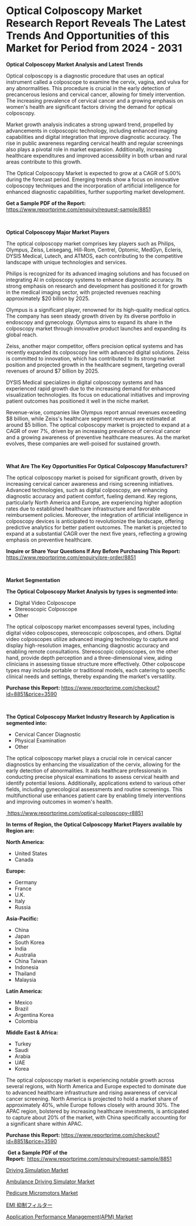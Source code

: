 <p><h1>Optical Colposcopy Market Research Report Reveals The Latest Trends And Opportunities of this Market for Period from 2024 - 2031</h1></p><p><strong>Optical Colposcopy Market Analysis and Latest Trends</strong></p>
<p><p>Optical colposcopy is a diagnostic procedure that uses an optical instrument called a colposcope to examine the cervix, vagina, and vulva for any abnormalities. This procedure is crucial in the early detection of precancerous lesions and cervical cancer, allowing for timely intervention. The increasing prevalence of cervical cancer and a growing emphasis on women's health are significant factors driving the demand for optical colposcopy. </p><p>Market growth analysis indicates a strong upward trend, propelled by advancements in colposcopic technology, including enhanced imaging capabilities and digital integration that improve diagnostic accuracy. The rise in public awareness regarding cervical health and regular screenings also plays a pivotal role in market expansion. Additionally, increasing healthcare expenditures and improved accessibility in both urban and rural areas contribute to this growth. </p><p>The Optical Colposcopy Market is expected to grow at a CAGR of 5.00% during the forecast period. Emerging trends show a focus on innovative colposcopy techniques and the incorporation of artificial intelligence for enhanced diagnostic capabilities, further supporting market development.</p></p>
<p><strong>Get a Sample PDF of the Report:&nbsp;</strong> <a href="https://www.reportprime.com/enquiry/request-sample/8851">https://www.reportprime.com/enquiry/request-sample/8851</a></p>
<p>&nbsp;</p>
<p><strong>Optical Colposcopy Major Market Players</strong></p>
<p><p>The optical colposcopy market comprises key players such as Philips, Olympus, Zeiss, Leisegang, Hill-Rom, Centrel, Optomic, MedGyn, Ecleris, DYSIS Medical, Lutech, and ATMOS, each contributing to the competitive landscape with unique technologies and services.</p><p>Philips is recognized for its advanced imaging solutions and has focused on integrating AI in colposcopy systems to enhance diagnostic accuracy. Its strong emphasis on research and development has positioned it for growth in the medical imaging sector, with projected revenues reaching approximately $20 billion by 2025.</p><p>Olympus is a significant player, renowned for its high-quality medical optics. The company has seen steady growth driven by its diverse portfolio in endoscopy and gynecology. Olympus aims to expand its share in the colposcopy market through innovative product launches and expanding its global reach.</p><p>Zeiss, another major competitor, offers precision optical systems and has recently expanded its colposcopy line with advanced digital solutions. Zeiss is committed to innovation, which has contributed to its strong market position and projected growth in the healthcare segment, targeting overall revenues of around $7 billion by 2025.</p><p>DYSIS Medical specializes in digital colposcopy systems and has experienced rapid growth due to the increasing demand for enhanced visualization technologies. Its focus on educational initiatives and improving patient outcomes has positioned it well in the niche market.</p><p>Revenue-wise, companies like Olympus report annual revenues exceeding $8 billion, while Zeiss's healthcare segment revenues are estimated at around $5 billion. The optical colposcopy market is projected to expand at a CAGR of over 7%, driven by an increasing prevalence of cervical cancer and a growing awareness of preventive healthcare measures. As the market evolves, these companies are well-poised for sustained growth.</p></p>
<p>&nbsp;</p>
<p><strong>What Are The Key Opportunities For Optical Colposcopy Manufacturers?</strong></p>
<p><p>The optical colposcopy market is poised for significant growth, driven by increasing cervical cancer awareness and rising screening initiatives. Advanced technologies, such as digital colposcopy, are enhancing diagnostic accuracy and patient comfort, fueling demand. Key regions, particularly North America and Europe, are experiencing higher adoption rates due to established healthcare infrastructure and favorable reimbursement policies. Moreover, the integration of artificial intelligence in colposcopy devices is anticipated to revolutionize the landscape, offering predictive analytics for better patient outcomes. The market is projected to expand at a substantial CAGR over the next five years, reflecting a growing emphasis on preventive healthcare.</p></p>
<p><strong>Inquire or Share Your Questions If Any Before Purchasing This Report:</strong> <a href="https://www.reportprime.com/enquiry/pre-order/8851">https://www.reportprime.com/enquiry/pre-order/8851</a></p>
<p>&nbsp;</p>
<p><strong>Market Segmentation</strong></p>
<p><strong>The Optical Colposcopy Market Analysis by types is segmented into:</strong></p>
<p><ul><li>Digital Video Colposcope</li><li>Stereoscopic Colposcope</li><li>Other</li></ul></p>
<p><p>The optical colposcopy market encompasses several types, including digital video colposcopes, stereoscopic colposcopes, and others. Digital video colposcopes utilize advanced imaging technology to capture and display high-resolution images, enhancing diagnostic accuracy and enabling remote consultations. Stereoscopic colposcopes, on the other hand, provide depth perception and a three-dimensional view, aiding clinicians in assessing tissue structure more effectively. Other colposcope types may include portable or traditional models, each catering to specific clinical needs and settings, thereby expanding the market's versatility.</p></p>
<p><strong>Purchase this Report:&nbsp;</strong><a href="https://www.reportprime.com/checkout?id=8851&price=3590">https://www.reportprime.com/checkout?id=8851&price=3590</a></p>
<p>&nbsp;</p>
<p><strong>The Optical Colposcopy Market Industry Research by Application is segmented into:</strong></p>
<p><ul><li>Cervical Cancer Diagnostic</li><li>Physical Examination</li><li>Other</li></ul></p>
<p><p>The optical colposcopy market plays a crucial role in cervical cancer diagnostics by enhancing the visualization of the cervix, allowing for the early detection of abnormalities. It aids healthcare professionals in conducting precise physical examinations to assess cervical health and identify potential lesions. Additionally, applications extend to various other fields, including gynecological assessments and routine screenings. This multifunctional use enhances patient care by enabling timely interventions and improving outcomes in women's health.</p></p>
<p><a href="https://www.reportprime.com/optical-colposcopy-r8851">&nbsp;https://www.reportprime.com/optical-colposcopy-r8851</a></p>
<p><strong>In terms of Region, the Optical Colposcopy Market Players available by Region are:</strong></p>
<p>
    <p> <strong> North America: </strong>
        <ul>
            <li>United States</li>
            <li>Canada</li>
        </ul>
        </p> 
    <p> <strong> Europe: </strong>
        <ul>
            <li>Germany</li>
            <li>France</li>
            <li>U.K.</li>
            <li>Italy</li>
            <li>Russia</li>
        </ul>
        </p> 
    <p> <strong> Asia-Pacific: </strong>
        <ul>
            <li>China</li>
            <li>Japan</li>
            <li>South Korea</li>
            <li>India</li>
            <li>Australia</li>
            <li>China Taiwan</li>
            <li>Indonesia</li>
            <li>Thailand</li>
            <li>Malaysia</li>
        </ul>
        </p> 
    <p> <strong> Latin America: </strong>
        <ul>
            <li>Mexico</li>
            <li>Brazil</li>
            <li>Argentina Korea</li>
            <li>Colombia</li>
        </ul>
        </p> 
    <p> <strong> Middle East & Africa: </strong>
        <ul>
            <li>Turkey</li>
            <li>Saudi</li>
            <li>Arabia</li>
            <li>UAE</li>
            <li>Korea</li>
        </ul>
    </p>
    </p>
<p><p>The optical colposcopy market is experiencing notable growth across several regions, with North America and Europe expected to dominate due to advanced healthcare infrastructure and rising awareness of cervical cancer screening. North America is projected to hold a market share of approximately 40%, while Europe follows closely with around 30%. The APAC region, bolstered by increasing healthcare investments, is anticipated to capture about 20% of the market, with China specifically accounting for a significant share within APAC.</p></p>
<p><strong>Purchase this Report: </strong><a href="https://www.reportprime.com/checkout?id=8851&price=3590">https://www.reportprime.com/checkout?id=8851&price=3590</a></p>
<p>&nbsp;<strong>Get a Sample PDF of the Report:&nbsp;&nbsp;</strong><a href="https://www.reportprime.com/enquiry/request-sample/8851">https://www.reportprime.com/enquiry/request-sample/8851</a></p>
<p><strong></strong></p>
<p><p><a href="https://www.linkedin.com/pulse/what-influencing-future-driving-simulation-market-insights-gndee?trackingId=ZpL4dAC3R5K4KFmJhzbGaA%3D%3D">Driving Simulation Market</a></p><p><a href="https://www.linkedin.com/pulse/global-ambulance-driving-simulator-market-sector2024-2031-czcye?trackingId=cUBEgJTlQ7CFbISVjPxhnA%3D%3D">Ambulance Driving Simulator Market</a></p><p><a href="https://medium.com/@kimwalker1923/the-pedicure-micromotors-market-has-experienced-impressive-growth-in-recent-years-expanding-its-36947d91e035">Pedicure Micromotors Market</a></p><p><a href="https://marciimhc.medium.com/emi-%E6%8A%91%E5%88%B6%E3%83%95%E3%82%A3%E3%83%AB%E3%82%BF%E3%83%BC%E5%B8%82%E5%A0%B4-%E3%82%B0%E3%83%AD%E3%83%BC%E3%83%90%E3%83%AB%E3%81%A8%E5%9C%B0%E5%9F%9F%E5%88%86%E6%9E%90-%E5%9C%B0%E5%9F%9F-%E5%9B%BD%E3%83%AC%E3%83%99%E3%83%AB%E3%81%AE%E5%88%86%E6%9E%90-%E7%AB%B6%E5%90%88%E7%92%B0%E5%A2%83%E3%81%AB%E7%84%A6%E7%82%B9%E3%82%92%E5%BD%93%E3%81%A6%E3%82%8B-dadd38765627">EMI 抑制フィルター</a></p><p><a href="https://issuu.com/reportprime-2/docs/application-performance-managementa_722c00a1cffdfd">Application Performance Management(APM) Market</a></p></p>